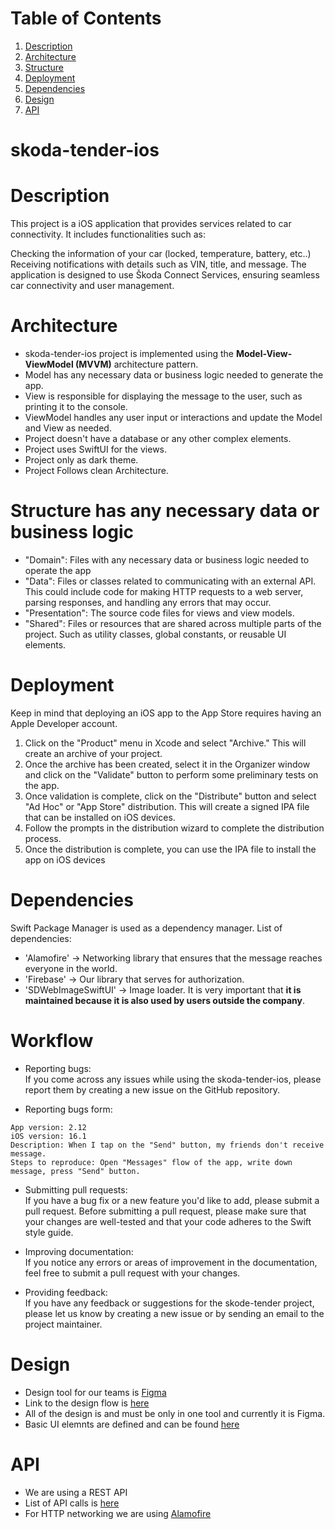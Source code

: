 # Table of Contents
1. [Description](#description)
2. [Architecture](#architecture)
3. [Structure](#structure)
4. [Deployment](#deployment)
5. [Dependencies](#dependencies)
6. [Design](#design)
7. [API](#api)

# skoda-tender-ios

# Description
This project is a iOS application that provides services related to car connectivity. It includes functionalities such as:

Checking the information of your car (locked, temperature, battery, etc..)
Receiving notifications with details such as VIN, title, and message.
The application is designed to use Škoda Connect Services, ensuring seamless car connectivity and user management.

# Architecture
* skoda-tender-ios project is implemented using the <strong>Model-View-ViewModel (MVVM)</strong> architecture pattern.
* Model has any necessary data or business logic needed to generate the app.
* View is responsible for displaying the message to the user, such as printing it to the console.
* ViewModel handles any user input or interactions and update the Model and View as needed.
* Project doesn't have a database or any other complex elements.
* Project uses SwiftUI for the views.
* Project only as dark theme.
* Project Follows clean Architecture.


# Structure has any necessary data or business logic
* "Domain": Files with any necessary data or business logic needed to operate the app
* "Data": Files or classes related to communicating with an external API. This could include code for making HTTP requests to a web server, parsing responses, and handling any errors that may occur.
* "Presentation": The source code files for views and view models.
* "Shared": Files or resources that are shared across multiple parts of the project. Such as utility classes, global constants, or reusable UI elements.

# Deployment
Keep in mind that deploying an iOS app to the App Store requires having an Apple Developer account.

1. Click on the "Product" menu in Xcode and select "Archive." This will create an archive of your project.
2. Once the archive has been created, select it in the Organizer window and click on the "Validate" button to perform some preliminary tests on the app.
3. Once validation is complete, click on the "Distribute" button and select "Ad Hoc" or "App Store" distribution. 
This will create a signed IPA file that can be installed on iOS devices.
4. Follow the prompts in the distribution wizard to complete the distribution process.
5. Once the distribution is complete, you can use the IPA file to install the app on iOS devices

# Dependencies
Swift Package Manager is used as a dependency manager.
List of dependencies: 
* 'Alamofire' -> Networking library that ensures that the message reaches everyone in the world.
* 'Firebase' -> Our library that serves for authorization. 
* 'SDWebImageSwiftUI' -> Image loader. 
It is very important that <strong>it is maintained because it is also used by users outside the company</strong>.

# Workflow

* Reporting bugs:<br> 
If you come across any issues while using the skoda-tender-ios, please report them by creating a new issue on the GitHub repository.

* Reporting bugs form: <br> 
```
App version: 2.12
iOS version: 16.1
Description: When I tap on the "Send" button, my friends don't receive message.
Steps to reproduce: Open "Messages" flow of the app, write down message, press "Send" button.
```

* Submitting pull requests: <br> 
If you have a bug fix or a new feature you'd like to add, please submit a pull request. Before submitting a pull request, 
please make sure that your changes are well-tested and that your code adheres to the Swift style guide.

* Improving documentation: <br> 
If you notice any errors or areas of improvement in the documentation, feel free to submit a pull request with your changes.

* Providing feedback:<br> 
If you have any feedback or suggestions for the skode-tender project, please let us know by creating a new issue or by sending an email to the project maintainer.


# Design 
* Design tool for our teams is [Figma](https://www.figma.com)
* Link to the design flow is [here](https://flow.skoda-brand.com/) <br>
* All of the design is and must be only in one tool and currently it is Figma.<br>
* Basic UI elemnts are defined and can be found [here](https://www.figma.com)

# API 
* We are using a REST API
* List of API calls is [here]("http://skoda-services-dev-1394477866.eu-central-1.elb.amazonaws.com/swagger-ui/index.html") 
* For HTTP networking we are using [Alamofire](https://github.com/Alamofire/Alamofire) 
